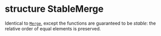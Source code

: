 # structure StableMerge

Identical to [`Merge`](Merge.md), except the functions are guaranteed
to be *stable*: the relative order of equal elements is preserved.
